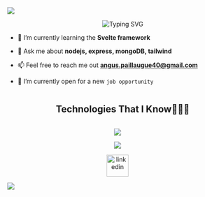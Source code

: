 <img src="https://user-images.githubusercontent.com/73097560/115834477-dbab4500-a447-11eb-908a-139a6edaec5c.gif">

<div id="user-content-toc">
  <ul align="center">
    <img src="https://readme-typing-svg.demolab.com?font=Roboto&size=40&pause=1000&color=B1B1B1&center=true&vCenter=true&repeat=false&width=435&lines=Hi+%F0%9F%91%8B%2C+I'm+Angus" alt="Typing SVG" />
  </ul>
</div>

- 🌱 I’m currently learning the **Svelte framework**

- 💬 Ask me about **nodejs, express, mongoDB, tailwind**

- 📫 Feel free to reach me out **angus.paillaugue40@gmail.com**

- 🤔 I’m currently open for a new `job opportunity`

<div id="user-content-toc">
  <ul align="center">
    <summary><h2 style="display: inline-block">Technologies That I Know👨🏻‍💻</h2></summary>
  </ul>
</div>

<p align="center">
  <img src="https://skillicons.dev/icons?i=html,css,tailwind,js,svelte,jquery,bootstrap,nodejs,express,mysql,mongodb,firebase,git,github,vscode,py,arduino,aws,docker,linux,md&perline=8" />
</p>

<p align="center">
  <div align=center>
      <img src="https://github-readme-stats.vercel.app/api/top-langs/?username=mere-patrie&layout=compact&theme=github_dark_dimmed" />
  </div>
</p>

<p align="center">
  <a href="https://www.linkedin.com/in/angus-paillaugue-573aa91a5/" target="blank"><img align="center" src="https://skillicons.dev/icons?i=linkdin" alt="linkedin" height="50" width="50" /></a>
</p>

<img src="https://user-images.githubusercontent.com/73097560/115834477-dbab4500-a447-11eb-908a-139a6edaec5c.gif">

<!--
**mere-patrie/mere-patrie** is a ✨ _special_ ✨ repository because its `README.md` (this file) appears on your GitHub profile.

Here are some ideas to get you started:

- 🔭 I’m currently working on ...
- 🌱 I’m currently learning ...
- 👯 I’m looking to collaborate on ...
- 🤔 I’m looking for help with ...
- 💬 Ask me about ...
- 📫 How to reach me: ...
- 😄 Pronouns: ...
- ⚡ Fun fact: ...
-->
